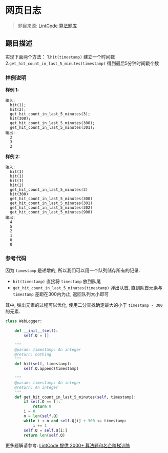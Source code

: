 # 网页日志
 > 题目来源: [LintCode 算法题库](https://www.lintcode.com/problem/web-logger/?utm_source=sc-github-wzz)
 ## 题目描述
 实现下面两个方法：
1.`hit(timestamp)` 建立一个时间戳
2.`get_hit_count_in_last_5_minutes(timestamp)` 得到最后5分钟时间戳个数
 ### 样例说明
 **样例 1:**

```
输入:
  hit(1);
  hit(2);
  get_hit_count_in_last_5_minutes(3);
  hit(300);
  get_hit_count_in_last_5_minutes(300);
  get_hit_count_in_last_5_minutes(301);
输出: 
  2
  3
  2
```

**样例 2:**

```
输入: 
  hit(1)
  hit(1)
  hit(1)
  hit(2)
  get_hit_count_in_last_5_minutes(3)
  hit(300)
  get_hit_count_in_last_5_minutes(300)
  get_hit_count_in_last_5_minutes(301)
  get_hit_count_in_last_5_minutes(302)
  get_hit_count_in_last_5_minutes(900)
输出: 
  4
  5
  2
  1
  0
  0
```
 ### 参考代码
 因为 `timestamp` 是递增的, 所以我们可以用一个队列储存所有的记录.

- `hit(timestamp)` 直接将 `timestamp` 放到队尾
- `get_hit_count_in_last_5_minutes(timestamp)` 弹出队首, 直到队首元素与 `timestamp` 差距在300内为止, 返回队列大小即可

其中, 弹出元素的过程可以优化, 使用二分查找确定最大的小于 `timestamp - 300` 的元素.
```python
class WebLogger:
    
    def __init__(self):
        self.Q = []

    """
    @param: timestamp: An integer
    @return: nothing
    """
    def hit(self, timestamp):
        self.Q.append(timestamp)

    """
    @param: timestamp: An integer
    @return: An integer
    """
    def get_hit_count_in_last_5_minutes(self, timestamp):
        if self.Q == []:
            return 0
        i = 0
        n = len(self.Q)
        while i < n and self.Q[i] + 300 <= timestamp:
            i += 1
        self.Q = self.Q[i:]
        return len(self.Q)
```
 更多题解请参考: [LintCode 提供 2000+ 算法题和名企阶梯训练](https://www.lintcode.com/problem/?utm_source=sc-github-wzz)
